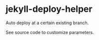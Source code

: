 # jekyll-deploy-helper

Auto deploy at a certain existing branch.

See source code to customize parameters.